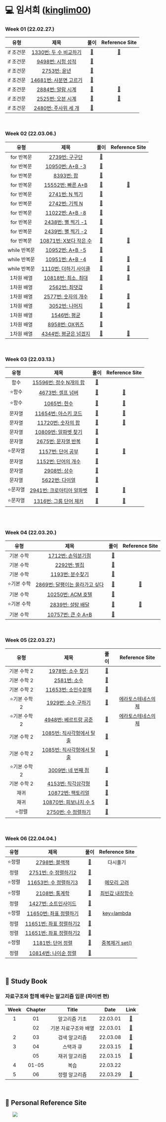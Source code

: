 # 💻 임서희 ([kinglim00](https://github.com/kinglim00))

### Week 01 (22.02.27.)

|   유형    |                                    제목                                    |                                                                                  풀이                                                                                  |                            Reference Site                            |
| :-------: | :------------------------------------------------------------------------: | :--------------------------------------------------------------------------------------------------------------------------------------------------------------------: | :------------------------------------------------------------------: |
| if 조건문 | <a href="https://www.acmicpc.net/problem/1330">1330번: 두 수 비교하기</a>  | <a href="https://github.com/b1urrrr/Algorithm-Study/blob/main/%EC%9E%84%EC%84%9C%ED%9D%AC/%EB%B0%B1%EC%A4%80/1%EC%A3%BC%EC%B0%A8/if%EB%AC%B8/1330%EB%B2%88.py">🔗</a>  | <a href="https://dojang.io/mod/page/view.php?id=1220">:bookmark:</a> |
| if 조건문 |    <a href="https://www.acmicpc.net/problem/9498">9498번: 시험 성적</a>    | <a href="https://github.com/b1urrrr/Algorithm-Study/blob/main/%EC%9E%84%EC%84%9C%ED%9D%AC/%EB%B0%B1%EC%A4%80/1%EC%A3%BC%EC%B0%A8/if%EB%AC%B8/9498%EB%B2%88.py">🔗</a>  |                                                                      |
| if 조건문 |      <a href="https://www.acmicpc.net/problem/2753">2753번: 윤년</a>       | <a href="https://github.com/b1urrrr/Algorithm-Study/blob/main/%EC%9E%84%EC%84%9C%ED%9D%AC/%EB%B0%B1%EC%A4%80/1%EC%A3%BC%EC%B0%A8/if%EB%AC%B8/2753%EB%B2%88.py">🔗</a>  |                                                                      |
| if 조건문 | <a href="https://www.acmicpc.net/problem/14681">14681번: 사분면 고르기</a> | <a href="https://github.com/b1urrrr/Algorithm-Study/blob/main/%EC%9E%84%EC%84%9C%ED%9D%AC/%EB%B0%B1%EC%A4%80/1%EC%A3%BC%EC%B0%A8/if%EB%AC%B8/14681%EB%B2%88.py">🔗</a> |                                                                      |
| if 조건문 |    <a href="https://www.acmicpc.net/problem/2884">2884번: 알람 시계</a>    | <a href="https://github.com/b1urrrr/Algorithm-Study/blob/main/%EC%9E%84%EC%84%9C%ED%9D%AC/%EB%B0%B1%EC%A4%80/1%EC%A3%BC%EC%B0%A8/if%EB%AC%B8/2884%EB%B2%88.py">🔗</a>  |       <a href="https://ooyoung.tistory.com/28">:bookmark:</a>        |
| if 조건문 |    <a href="https://www.acmicpc.net/problem/2525">2525번: 오븐 시계</a>    | <a href="https://github.com/b1urrrr/Algorithm-Study/blob/main/%EC%9E%84%EC%84%9C%ED%9D%AC/%EB%B0%B1%EC%A4%80/1%EC%A3%BC%EC%B0%A8/if%EB%AC%B8/2525%EB%B2%88.py">🔗</a>  |      <a href="https://claude-u.tistory.com/216">:bookmark:</a>       |
| if 조건문 |  <a href="https://www.acmicpc.net/problem/2480">2480번: 주사위 세 개</a>   | <a href="https://github.com/b1urrrr/Algorithm-Study/blob/main/%EC%9E%84%EC%84%9C%ED%9D%AC/%EB%B0%B1%EC%A4%80/1%EC%A3%BC%EC%B0%A8/if%EB%AC%B8/2480%EB%B2%88.py">🔗</a>  |                                                                      |

<br>

### Week 02 (22.03.06.)

|     유형     |                                    제목                                    |                                                                                                풀이                                                                                                 |                                                                      Reference Site                                                                       |
| :----------: | :------------------------------------------------------------------------: | :-------------------------------------------------------------------------------------------------------------------------------------------------------------------------------------------------: | :-------------------------------------------------------------------------------------------------------------------------------------------------------: |
|  for 반복문  |     <a href="https://www.acmicpc.net/problem/2739">2739번: 구구단</a>      |               <a href="https://github.com/b1urrrr/Algorithm-Study/blob/main/%EC%9E%84%EC%84%9C%ED%9D%AC/%EB%B0%B1%EC%A4%80/2%EC%A3%BC%EC%B0%A8/for%EB%AC%B8/2739%EB%B2%88.py">🔗</a>                |                                                                                                                                                           |
|  for 반복문  |    <a href="https://www.acmicpc.net/problem/10950">10950번: A+B -3</a>     |               <a href="https://github.com/b1urrrr/Algorithm-Study/blob/main/%EC%9E%84%EC%84%9C%ED%9D%AC/%EB%B0%B1%EC%A4%80/2%EC%A3%BC%EC%B0%A8/for%EB%AC%B8/10950%EB%B2%88.py">🔗</a>               |                                                                                                                                                           |
|  for 반복문  |       <a href="https://www.acmicpc.net/problem/8393">8393번: 합</a>        |                <a href="https://github.com/b1urrrr/Algorithm-Study/blob/main/%EC%9E%84%EC%84%9C%ED%9D%AC/%EB%B0%B1%EC%A4%80/1%EC%A3%BC%EC%B0%A8/if%EB%AC%B8/2753%EB%B2%88.py">🔗</a>                |                                                                                                                                                           |
|  for 반복문  |   <a href="https://www.acmicpc.net/problem/15552">15552번: 빠른 A+B</a>    |               <a href="https://github.com/b1urrrr/Algorithm-Study/blob/main/%EC%9E%84%EC%84%9C%ED%9D%AC/%EB%B0%B1%EC%A4%80/2%EC%A3%BC%EC%B0%A8/for%EB%AC%B8/15552%EB%B2%88.py">🔗</a>               |      <a href="https://velog.io/@yeseolee/Python-%ED%8C%8C%EC%9D%B4%EC%8D%AC-%EC%9E%85%EB%A0%A5-%EC%A0%95%EB%A6%ACsys.stdin.readline">:bookmark:</a>       |
|  for 반복문  |     <a href="https://www.acmicpc.net/problem/2741">2741번: N 찍기</a>      |               <a href="https://github.com/b1urrrr/Algorithm-Study/blob/main/%EC%9E%84%EC%84%9C%ED%9D%AC/%EB%B0%B1%EC%A4%80/2%EC%A3%BC%EC%B0%A8/for%EB%AC%B8/2741%EB%B2%88.py">🔗</a>                |                                                                                                                                                           |
|  for 반복문  |     <a href="https://www.acmicpc.net/problem/2742">2742번: 기찍 N</a>      |               <a href="https://github.com/b1urrrr/Algorithm-Study/blob/main/%EC%9E%84%EC%84%9C%ED%9D%AC/%EB%B0%B1%EC%A4%80/2%EC%A3%BC%EC%B0%A8/for%EB%AC%B8/2742%EB%B2%88.py">🔗</a>                |                                                                                                                                                           |
|  for 반복문  |    <a href="https://www.acmicpc.net/problem/11022">11022번: A+B -8</a>     |               <a href="https://github.com/b1urrrr/Algorithm-Study/blob/main/%EC%9E%84%EC%84%9C%ED%9D%AC/%EB%B0%B1%EC%A4%80/2%EC%A3%BC%EC%B0%A8/for%EB%AC%B8/11022%EB%B2%88.py">🔗</a>               |                                                                                                                                                           |
|  for 반복문  |   <a href="https://www.acmicpc.net/problem/2438">2438번: 별 찍기 -1</a>    |               <a href="https://github.com/b1urrrr/Algorithm-Study/blob/main/%EC%9E%84%EC%84%9C%ED%9D%AC/%EB%B0%B1%EC%A4%80/2%EC%A3%BC%EC%B0%A8/for%EB%AC%B8/2438%EB%B2%88.py">🔗</a>                |                                                                                                                                                           |
|  for 반복문  |   <a href="https://www.acmicpc.net/problem/2439">2439번: 별 찍기 -2</a>    |               <a href="https://github.com/b1urrrr/Algorithm-Study/blob/main/%EC%9E%84%EC%84%9C%ED%9D%AC/%EB%B0%B1%EC%A4%80/2%EC%A3%BC%EC%B0%A8/for%EB%AC%B8/2439%EB%B2%88.py">🔗</a>                |                                                                                                                                                           |
|  for 반복문  | <a href="https://www.acmicpc.net/problem/10871">10871번: X보다 작은 수</a> |               <a href="https://github.com/b1urrrr/Algorithm-Study/blob/main/%EC%9E%84%EC%84%9C%ED%9D%AC/%EB%B0%B1%EC%A4%80/2%EC%A3%BC%EC%B0%A8/for%EB%AC%B8/10871%EB%B2%88.py">🔗</a>               | <a href="https://velog.io/@jsw8050/%EB%B0%B1%EC%A4%80-for%EB%AC%B8-10871%EB%B2%88-X%EB%B3%B4%EB%8B%A4-%EC%9E%91%EC%9D%80-%EC%88%98-Python">:bookmark:</a> |
| while 반복문 |    <a href="https://www.acmicpc.net/problem/10952">10952번: A+B -5</a>     |              <a href="https://github.com/b1urrrr/Algorithm-Study/blob/main/%EC%9E%84%EC%84%9C%ED%9D%AC/%EB%B0%B1%EC%A4%80/2%EC%A3%BC%EC%B0%A8/while%EB%AC%B8/10952%EB%B2%88.py">🔗</a>              |                                                                                                                                                           |
| while 반복문 |    <a href="https://www.acmicpc.net/problem/10951">10951번: A+B -4</a>     |              <a href="https://github.com/b1urrrr/Algorithm-Study/blob/main/%EC%9E%84%EC%84%9C%ED%9D%AC/%EB%B0%B1%EC%A4%80/2%EC%A3%BC%EC%B0%A8/while%EB%AC%B8/10951%EB%B2%88.py">🔗</a>              |                                                <a href="https://wook-2124.tistory.com/247">:bookmark:</a>                                                 |
| while 반복문 |  <a href="https://www.acmicpc.net/problem/1110">1110번: 더하기 사이클</a>  |              <a href="https://github.com/b1urrrr/Algorithm-Study/blob/main/%EC%9E%84%EC%84%9C%ED%9D%AC/%EB%B0%B1%EC%A4%80/2%EC%A3%BC%EC%B0%A8/while%EB%AC%B8/1110%EB%B2%88.py">🔗</a>               |                                                <a href="https://wook-2124.tistory.com/222">:bookmark:</a>                                                 |
|  1차원 배열  |  <a href="https://www.acmicpc.net/problem/10818">10818번: 최소, 최대</a>   | <a href="https://github.com/b1urrrr/Algorithm-Study/blob/main/%EC%9E%84%EC%84%9C%ED%9D%AC/%EB%B0%B1%EC%A4%80/2%EC%A3%BC%EC%B0%A8/1%EC%B0%A8%EC%9B%90%20%EB%B0%B0%EC%97%B4/10818%EB%B2%88.py">🔗</a> |                                                <a href="https://bambbang00.tistory.com/12">:bookmark:</a>                                                 |
|  1차원 배열  |     <a href="https://www.acmicpc.net/problem/2562">2562번: 최댓값</a>      | <a href="https://github.com/b1urrrr/Algorithm-Study/blob/main/%EC%9E%84%EC%84%9C%ED%9D%AC/%EB%B0%B1%EC%A4%80/2%EC%A3%BC%EC%B0%A8/1%EC%B0%A8%EC%9B%90%20%EB%B0%B0%EC%97%B4/2562%EB%B2%88.py">🔗</a>  |                                                                                                                                                           |
|  1차원 배열  |   <a href="https://www.acmicpc.net/problem/2577">2577번: 숫자의 개수</a>   | <a href="https://github.com/b1urrrr/Algorithm-Study/blob/main/%EC%9E%84%EC%84%9C%ED%9D%AC/%EB%B0%B1%EC%A4%80/2%EC%A3%BC%EC%B0%A8/1%EC%B0%A8%EC%9B%90%20%EB%B0%B0%EC%97%B4/2577%EB%B2%88.py">🔗</a>  |                                             <a href="https://www.acmicpc.net/source/39981420">:bookmark:</a>                                              |
|  1차원 배열  |     <a href="https://www.acmicpc.net/problem/3052">3052번: 나머지</a>      | <a href="https://github.com/b1urrrr/Algorithm-Study/blob/main/%EC%9E%84%EC%84%9C%ED%9D%AC/%EB%B0%B1%EC%A4%80/2%EC%A3%BC%EC%B0%A8/1%EC%B0%A8%EC%9B%90%20%EB%B0%B0%EC%97%B4/3052%EB%B2%88.py">🔗</a>  |                                                <a href="https://wook-2124.tistory.com/250">:bookmark:</a>                                                 |
|  1차원 배열  |      <a href="https://www.acmicpc.net/problem/1546">1546번: 평균</a>       | <a href="https://github.com/b1urrrr/Algorithm-Study/blob/main/%EC%9E%84%EC%84%9C%ED%9D%AC/%EB%B0%B1%EC%A4%80/2%EC%A3%BC%EC%B0%A8/1%EC%B0%A8%EC%9B%90%20%EB%B0%B0%EC%97%B4/1546%EB%B2%88.py">🔗</a>  |                                                                                                                                                           |
|  1차원 배열  |     <a href="https://www.acmicpc.net/problem/8958">8958번: OX퀴즈</a>      | <a href="https://github.com/b1urrrr/Algorithm-Study/blob/main/%EC%9E%84%EC%84%9C%ED%9D%AC/%EB%B0%B1%EC%A4%80/2%EC%A3%BC%EC%B0%A8/1%EC%B0%A8%EC%9B%90%20%EB%B0%B0%EC%97%B4/8958%EB%B2%88.py">🔗</a>  |                                                                                                                                                           |
|  1차원 배열  |  <a href="https://www.acmicpc.net/problem/4344">4344번: 평균은 넘겠지</a>  | <a href="https://github.com/b1urrrr/Algorithm-Study/blob/main/%EC%9E%84%EC%84%9C%ED%9D%AC/%EB%B0%B1%EC%A4%80/2%EC%A3%BC%EC%B0%A8/1%EC%B0%A8%EC%9B%90%20%EB%B0%B0%EC%97%B4/4344%EB%B2%88.py">🔗</a>  |                                                <a href="https://blockdmask.tistory.com/534">:bookmark:</a>                                                |

<br>

### Week 03 (22.03.13.)

|    유형    |                                제목                                 |                                                                                  풀이                                                                                   | Reference Site |
| :--------: | :-----------------------------------------------------------------: | :---------------------------------------------------------------------------------------------------------------------------------------------------------------------: | :------------: |
|  함수  |  <a href="https://www.acmicpc.net/problem/15596">15596번: 정수 N개의 합</a>  | <a href="https://github.com/b1urrrr/Algorithm-Study/blob/main/%EC%9E%84%EC%84%9C%ED%9D%AC/%EB%B0%B1%EC%A4%80/3%EC%A3%BC%EC%B0%A8/%ED%95%A8%EC%88%98/15596%EB%B2%88.py">🔗</a>  |   |
|  :star:함수  |  <a href="https://www.acmicpc.net/problem/4673">4673번: 셀프 넘버</a>  | <a href="https://github.com/b1urrrr/Algorithm-Study/blob/main/%EC%9E%84%EC%84%9C%ED%9D%AC/%EB%B0%B1%EC%A4%80/3%EC%A3%BC%EC%B0%A8/%ED%95%A8%EC%88%98/4673%EB%B2%88.py">🔗</a>  | <a href="https://kbwplace.tistory.com/69">:bookmark:</a>  |
|  :star:함수  |  <a href="https://www.acmicpc.net/problem/1065">1065번: 한수</a>  | <a href="https://github.com/b1urrrr/Algorithm-Study/blob/main/%EC%9E%84%EC%84%9C%ED%9D%AC/%EB%B0%B1%EC%A4%80/3%EC%A3%BC%EC%B0%A8/%ED%95%A8%EC%88%98/1065%EB%B2%88.py">🔗</a>  |  <a href="https://ooyoung.tistory.com/65">:bookmark:</a> |
|  문자열  |  <a href="https://www.acmicpc.net/problem/11654">11654번: 아스키 코드</a>  | <a href="https://github.com/b1urrrr/Algorithm-Study/blob/main/%EC%9E%84%EC%84%9C%ED%9D%AC/%EB%B0%B1%EC%A4%80/3%EC%A3%BC%EC%B0%A8/%EB%AC%B8%EC%9E%90%EC%97%B4/11654%EB%B2%88.py">🔗</a>  |  <a href="https://nightohl.tistory.com/entry/%ED%8C%8C%EC%9D%B4%EC%8D%AC3-%ED%83%80%EC%9E%85-%ED%99%95%EC%9D%B8-%EA%B2%80%EC%82%AC-%ED%95%98%EB%8A%94-%EB%B0%A9%EB%B2%95">:bookmark:</a> |
|  문자열  |  <a href="https://www.acmicpc.net/problem/11720">11720번: 숫자의 합</a>  | <a href="https://github.com/b1urrrr/Algorithm-Study/blob/main/%EC%9E%84%EC%84%9C%ED%9D%AC/%EB%B0%B1%EC%A4%80/3%EC%A3%BC%EC%B0%A8/%EB%AC%B8%EC%9E%90%EC%97%B4/11720%EB%B2%88.py">🔗</a>  |  <a href="https://ooyoung.tistory.com/67">:bookmark:</a> |
|  문자열  |  <a href="https://www.acmicpc.net/problem/10809">10809번: 알파벳 찾기</a>  | <a href="https://github.com/b1urrrr/Algorithm-Study/blob/main/%EC%9E%84%EC%84%9C%ED%9D%AC/%EB%B0%B1%EC%A4%80/3%EC%A3%BC%EC%B0%A8/%EB%AC%B8%EC%9E%90%EC%97%B4/10809%EB%B2%88.py">🔗</a>  |   |
|  문자열  |  <a href="https://www.acmicpc.net/problem/2675">2675번: 문자열 반복</a>  | <a href="https://github.com/b1urrrr/Algorithm-Study/blob/main/%EC%9E%84%EC%84%9C%ED%9D%AC/%EB%B0%B1%EC%A4%80/3%EC%A3%BC%EC%B0%A8/%EB%AC%B8%EC%9E%90%EC%97%B4/10809%EB%B2%88.py">🔗</a>  |   |
|  :star:문자열  |  <a href="https://www.acmicpc.net/problem/1157">1157번: 단어 공부</a>  | <a href="https://github.com/b1urrrr/Algorithm-Study/blob/main/%EC%9E%84%EC%84%9C%ED%9D%AC/%EB%B0%B1%EC%A4%80/3%EC%A3%BC%EC%B0%A8/%EB%AC%B8%EC%9E%90%EC%97%B4/10809%EB%B2%88.py">🔗</a>  | <a href="https://goplanit.site/13.%20Algorithm(1157_py)/ ">:bookmark:</a> |
|  문자열  |  <a href="https://www.acmicpc.net/problem/1152">1152번: 단어의 개수</a>  | <a href="https://github.com/b1urrrr/Algorithm-Study/blob/main/%EC%9E%84%EC%84%9C%ED%9D%AC/%EB%B0%B1%EC%A4%80/3%EC%A3%BC%EC%B0%A8/%EB%AC%B8%EC%9E%90%EC%97%B4/1152%EB%B2%88.py">🔗</a>  |   |
|  문자열  |  <a href="https://www.acmicpc.net/problem/2908">2908번: 상수</a>  | <a href="https://github.com/b1urrrr/Algorithm-Study/blob/main/%EC%9E%84%EC%84%9C%ED%9D%AC/%EB%B0%B1%EC%A4%80/3%EC%A3%BC%EC%B0%A8/%EB%AC%B8%EC%9E%90%EC%97%B4/2908%EB%B2%88.py">🔗</a>  |   |
|  문자열  |  <a href="https://www.acmicpc.net/problem/5622">5622번: 다이얼</a>  | <a href="https://github.com/b1urrrr/Algorithm-Study/blob/main/%EC%9E%84%EC%84%9C%ED%9D%AC/%EB%B0%B1%EC%A4%80/3%EC%A3%BC%EC%B0%A8/%EB%AC%B8%EC%9E%90%EC%97%B4/5622%EB%B2%88.py">🔗</a>  |   |
|  :star:문자열  |  <a href="https://www.acmicpc.net/problem/2941">2941번: 크로아티아 알파벳</a>  | <a href="https://github.com/b1urrrr/Algorithm-Study/blob/main/%EC%9E%84%EC%84%9C%ED%9D%AC/%EB%B0%B1%EC%A4%80/3%EC%A3%BC%EC%B0%A8/%EB%AC%B8%EC%9E%90%EC%97%B4/2941%EB%B2%88.py">🔗</a>  | <a href="https://ooyoung.tistory.com/74">:bookmark:</a>  |
|  :star:문자열  |  <a href="https://www.acmicpc.net/problem/1316">1316번: 그룹 단어 체커</a>  | <a href="https://github.com/b1urrrr/Algorithm-Study/blob/main/%EC%9E%84%EC%84%9C%ED%9D%AC/%EB%B0%B1%EC%A4%80/3%EC%A3%BC%EC%B0%A8/%EB%AC%B8%EC%9E%90%EC%97%B4/1316%EB%B2%88.py">🔗</a>  | <a href="https://hyunsun99.tistory.com/142">:bookmark:</a>  |
<br>

<br>

### Week 04 (22.03.20.)

|    유형    |                                제목                                 |                                                                                  풀이                                                                                   | Reference Site |
| :--------: | :-----------------------------------------------------------------: | :---------------------------------------------------------------------------------------------------------------------------------------------------------------------: | :------------: |
|  기본 수학  |  <a href="https://www.acmicpc.net/problem/1712">1712번: 손익분기점</a>  | <a href="https://github.com/b1urrrr/Algorithm-Study/blob/main/%EC%9E%84%EC%84%9C%ED%9D%AC/%EB%B0%B1%EC%A4%80/4%EC%A3%BC%EC%B0%A8/1712%EB%B2%88.py">🔗</a>  |   |
|  기본 수학  |  <a href="https://www.acmicpc.net/problem/2292">2292번: 벌집</a>  | <a href="https://github.com/b1urrrr/Algorithm-Study/blob/main/%EC%9E%84%EC%84%9C%ED%9D%AC/%EB%B0%B1%EC%A4%80/4%EC%A3%BC%EC%B0%A8/2292%EB%B2%88.py">🔗</a>  |   |
|  기본 수학  |  <a href="https://www.acmicpc.net/problem/1193">1193번: 분수찾기</a>  | <a href="https://github.com/b1urrrr/Algorithm-Study/blob/main/%EC%9E%84%EC%84%9C%ED%9D%AC/%EB%B0%B1%EC%A4%80/4%EC%A3%BC%EC%B0%A8/1193%EB%B2%88.py">🔗</a>  |   |
|  :star:기본 수학  |  <a href="https://www.acmicpc.net/problem/2869">2869번: 달팽이는 올라가고 싶다</a>  | <a href="https://github.com/b1urrrr/Algorithm-Study/blob/main/%EC%9E%84%EC%84%9C%ED%9D%AC/%EB%B0%B1%EC%A4%80/4%EC%A3%BC%EC%B0%A8/2869%EB%B2%88.py">🔗</a>  | <a href="https://deokkk9.tistory.com/12">:bookmark:</a> |
|  기본 수학  |  <a href="https://www.acmicpc.net/problem/10250">10250번: ACM 호텔</a>  | <a href="https://github.com/b1urrrr/Algorithm-Study/blob/main/%EC%9E%84%EC%84%9C%ED%9D%AC/%EB%B0%B1%EC%A4%80/4%EC%A3%BC%EC%B0%A8/10250%EB%B2%88.py">🔗</a>  |   |
|  :star:기본 수학  |  <a href="https://www.acmicpc.net/problem/2839">2839번: 설탕 배달</a>  | <a href="https://github.com/b1urrrr/Algorithm-Study/blob/main/%EC%9E%84%EC%84%9C%ED%9D%AC/%EB%B0%B1%EC%A4%80/4%EC%A3%BC%EC%B0%A8/2839%EB%B2%88.py">🔗</a>  | <a href="https://ooyoung.tistory.com/81">:bookmark:</a>   |
|  기본 수학  |  <a href="https://www.acmicpc.net/problem/10757">10757번: 큰 수 A+B</a>  | <a href="https://github.com/b1urrrr/Algorithm-Study/blob/main/%EC%9E%84%EC%84%9C%ED%9D%AC/%EB%B0%B1%EC%A4%80/4%EC%A3%BC%EC%B0%A8/10757%EB%B2%88.py">🔗</a>  |   |

<br>

### Week 05 (22.03.27.)

|    유형    |                                제목                                 |                                                                                  풀이                                                                                   | Reference Site |
| :--------: | :-----------------------------------------------------------------: | :---------------------------------------------------------------------------------------------------------------------------------------------------------------------: | :------------: |
|  기본 수학 2  |  <a href="https://www.acmicpc.net/problem/1978">1978번: 소수 찾기</a>  | <a href="https://github.com/b1urrrr/Algorithm-Study/blob/main/%EC%9E%84%EC%84%9C%ED%9D%AC/%EB%B0%B1%EC%A4%80/5%EC%A3%BC%EC%B0%A8/1978%EB%B2%88.py">🔗</a>  |   |
|  기본 수학 2  |  <a href="https://www.acmicpc.net/problem/2581">2581번: 소수</a>  | <a href="https://github.com/b1urrrr/Algorithm-Study/blob/main/%EC%9E%84%EC%84%9C%ED%9D%AC/%EB%B0%B1%EC%A4%80/5%EC%A3%BC%EC%B0%A8/2581%EB%B2%88.py">🔗</a>  |   |
|  기본 수학 2  |  <a href="https://www.acmicpc.net/problem/11653">11653번: 소인수분해</a>  | <a href="https://github.com/b1urrrr/Algorithm-Study/blob/main/%EC%9E%84%EC%84%9C%ED%9D%AC/%EB%B0%B1%EC%A4%80/5%EC%A3%BC%EC%B0%A8/11653%EB%B2%88.py">🔗</a>  |   |
|  :star:기본 수학 2  |  <a href="https://www.acmicpc.net/problem/1929">1929번: 소수 구하기</a>  | <a href="https://github.com/b1urrrr/Algorithm-Study/blob/main/%EC%9E%84%EC%84%9C%ED%9D%AC/%EB%B0%B1%EC%A4%80/5%EC%A3%BC%EC%B0%A8/1929%EB%B2%88.py">🔗</a>  | <a href="https://gettingtoknowit.tistory.com/89">에라토스테네스의 체</a> |
|  :star:기본 수학 2  |  <a href="https://www.acmicpc.net/problem/4948">4948번: 베르트랑 공준</a>  | <a href="https://github.com/b1urrrr/Algorithm-Study/blob/main/%EC%9E%84%EC%84%9C%ED%9D%AC/%EB%B0%B1%EC%A4%80/5%EC%A3%BC%EC%B0%A8/4948%EB%B2%88.py">🔗</a>  | <a href="https://wlstyql.tistory.com/74">에라토스테네스의 체</a> |
|  기본 수학 2  |  <a href="https://www.acmicpc.net/problem/1085">1085번: 직사각형에서 탈출</a>  | <a href="https://github.com/b1urrrr/Algorithm-Study/blob/main/%EC%9E%84%EC%84%9C%ED%9D%AC/%EB%B0%B1%EC%A4%80/5%EC%A3%BC%EC%B0%A8/1085%EB%B2%88.py">🔗</a>  |  |
|  기본 수학 2  |  <a href="https://www.acmicpc.net/problem/1085">1085번: 직사각형에서 탈출</a>  | <a href="https://github.com/b1urrrr/Algorithm-Study/blob/main/%EC%9E%84%EC%84%9C%ED%9D%AC/%EB%B0%B1%EC%A4%80/5%EC%A3%BC%EC%B0%A8/1085%EB%B2%88.py">🔗</a>  |  |
|  :star:기본 수학 2  |  <a href="https://www.acmicpc.net/problem/3009">3009번: 네 번째 점</a>  | <a href="https://github.com/b1urrrr/Algorithm-Study/blob/main/%EC%9E%84%EC%84%9C%ED%9D%AC/%EB%B0%B1%EC%A4%80/5%EC%A3%BC%EC%B0%A8/3009%EB%B2%88.py">🔗</a>  |  |
|  기본 수학 2  |  <a href="https://www.acmicpc.net/problem/4153">4153번: 직각삼각형</a>  | <a href="https://github.com/b1urrrr/Algorithm-Study/blob/main/%EC%9E%84%EC%84%9C%ED%9D%AC/%EB%B0%B1%EC%A4%80/5%EC%A3%BC%EC%B0%A8/4153%EB%B2%88.py">🔗</a>  |  |
|  재귀  |  <a href="https://www.acmicpc.net/problem/10872">10872번: 팩토리얼</a>  | <a href="https://github.com/b1urrrr/Algorithm-Study/blob/main/%EC%9E%84%EC%84%9C%ED%9D%AC/%EB%B0%B1%EC%A4%80/5%EC%A3%BC%EC%B0%A8/10870%EB%B2%88.py">🔗</a>  |  |
|  재귀  |  <a href="https://www.acmicpc.net/problem/10870">10870번: 피보나치 수 5</a>  | <a href="https://github.com/b1urrrr/Algorithm-Study/blob/main/%EC%9E%84%EC%84%9C%ED%9D%AC/%EB%B0%B1%EC%A4%80/5%EC%A3%BC%EC%B0%A8/10872%EB%B2%88.py">🔗</a>  |  |
|  :star:정렬  |  <a href="https://www.acmicpc.net/problem/2750">2750번: 수 정렬하기</a>  | <a href="https://github.com/b1urrrr/Algorithm-Study/blob/main/%EC%9E%84%EC%84%9C%ED%9D%AC/%EB%B0%B1%EC%A4%80/5%EC%A3%BC%EC%B0%A8/2750%EB%B2%88.py">🔗</a>  |  |

<br>

### Week 06 (22.04.04.)

|    유형    |                                제목                                 |                                                                                  풀이                                                                                   | Reference Site |
| :--------: | :-----------------------------------------------------------------: | :---------------------------------------------------------------------------------------------------------------------------------------------------------------------: | :------------: |
|  :star:정렬  |  <a href="https://www.acmicpc.net/problem/2798">2798번: 블랙잭</a>  | <a href="https://github.com/b1urrrr/Algorithm-Study/blob/main/%EC%9E%84%EC%84%9C%ED%9D%AC/%EB%B0%B1%EC%A4%80/6%EC%A3%BC%EC%B0%A8/2798%EB%B2%88.py">🔗</a>  |  다시풀기  |
|  정렬  |  <a href="https://www.acmicpc.net/problem/2751">2751번: 수 정렬하기2</a>  | <a href="https://github.com/b1urrrr/Algorithm-Study/blob/main/%EC%9E%84%EC%84%9C%ED%9D%AC/%EB%B0%B1%EC%A4%80/6%EC%A3%BC%EC%B0%A8/2751%EB%B2%88.py">🔗</a>  |   |
|  :star:정렬  |  <a href="https://www.acmicpc.net/problem/10989">11653번: 수 정렬하기3</a>  | <a href="https://github.com/b1urrrr/Algorithm-Study/blob/main/%EC%9E%84%EC%84%9C%ED%9D%AC/%EB%B0%B1%EC%A4%80/6%EC%A3%BC%EC%B0%A8/10989%EB%B2%88.py">🔗</a>  | <a href="https://yoonsang-it.tistory.com/49">메모리 고려</a>  |
|  :star:정렬  |  <a href="https://www.acmicpc.net/problem/2108">2108번: 통계학</a>  | <a href="https://github.com/b1urrrr/Algorithm-Study/blob/main/%EC%9E%84%EC%84%9C%ED%9D%AC/%EB%B0%B1%EC%A4%80/6%EC%A3%BC%EC%B0%A8/2108%EB%B2%88.py">🔗</a>  | <a href="https://somjang.tistory.com/entry/BaekJoon-2108%EB%B2%88-%ED%86%B5%EA%B3%84%ED%95%99-Python">최빈값 내장함수</a> |
|  정렬  |  <a href="https://www.acmicpc.net/problem/1427">1427번: 소트인사이드</a>  | <a href="https://github.com/b1urrrr/Algorithm-Study/blob/main/%EC%9E%84%EC%84%9C%ED%9D%AC/%EB%B0%B1%EC%A4%80/6%EC%A3%BC%EC%B0%A8/1427%EB%B2%88.py">🔗</a>  |  |
|  :star:정렬  |  <a href="https://www.acmicpc.net/problem/11650">11650번: 좌표 정렬하기</a>  | <a href="https://github.com/b1urrrr/Algorithm-Study/blob/main/%EC%9E%84%EC%84%9C%ED%9D%AC/%EB%B0%B1%EC%A4%80/6%EC%A3%BC%EC%B0%A8/11650%EB%B2%88.py">🔗</a>  | <a href="https://ooyoung.tistory.com/59">key=lambda</a> |
|  정렬  |  <a href="https://www.acmicpc.net/problem/11651">11651번: 좌표 정렬하기2</a>  | <a href="https://github.com/b1urrrr/Algorithm-Study/blob/main/%EC%9E%84%EC%84%9C%ED%9D%AC/%EB%B0%B1%EC%A4%80/6%EC%A3%BC%EC%B0%A8/11651%EB%B2%88.py">🔗</a>  |  |
|  정렬  |  <a href="https://www.acmicpc.net/problem/11651">11651번: 좌표 정렬하기2</a>  | <a href="https://github.com/b1urrrr/Algorithm-Study/blob/main/%EC%9E%84%EC%84%9C%ED%9D%AC/%EB%B0%B1%EC%A4%80/6%EC%A3%BC%EC%B0%A8/11651%EB%B2%88.py">🔗</a>  |  |
|  :star:정렬  |  <a href="https://www.acmicpc.net/problem/1181">1181번: 단어 정렬</a>  | <a href="https://github.com/b1urrrr/Algorithm-Study/blob/main/%EC%9E%84%EC%84%9C%ED%9D%AC/%EB%B0%B1%EC%A4%80/6%EC%A3%BC%EC%B0%A8/1181%EB%B2%88.py">🔗</a>  | <a href="https://wook-2124.tistory.com/468">중복제거 set()</a> |
|  정렬  |  <a href="https://www.acmicpc.net/problem/10814">10814번: 나이순 정렬</a>  | <a href="https://github.com/b1urrrr/Algorithm-Study/blob/main/%EC%9E%84%EC%84%9C%ED%9D%AC/%EB%B0%B1%EC%A4%80/6%EC%A3%BC%EC%B0%A8/10814%EB%B2%88.py">🔗</a>  |  |

<br>

## 📍 Study Book

### 자료구조와 함깨 배우는 알고리즘 입문 (파이썬 편)

| Week | Chapter |        Title         |   Date   |                                                                                                                                           Link                                                                                                                                           |
| :--: | :-----: | :------------------: | :------: | :--------------------------------------------------------------------------------------------------------------------------------------------------------------------------------------------------------------------------------------------------------------------------------------: |
|  1   |   01    |    알고리즘 기초     | 22.03.01 | <a href="https://github.com/b1urrrr/Algorithm-Study/tree/main/%EC%9E%84%EC%84%9C%ED%9D%AC/%EA%B5%90%EC%9E%AC/%EC%9E%90%EB%A3%8C%EA%B5%AC%EC%A1%B0%EC%99%80%20%ED%95%A8%EA%BB%98%20%EB%B0%B0%EC%9A%B0%EB%8A%94%20%EC%95%8C%EA%B3%A0%EB%A6%AC%EC%A6%98%20%EC%9E%85%EB%AC%B8/chap01">🔗</a> |
|      |   02    | 기본 자료구조와 배열 | 22.03.01 | <a href="https://github.com/b1urrrr/Algorithm-Study/tree/main/%EC%9E%84%EC%84%9C%ED%9D%AC/%EA%B5%90%EC%9E%AC/%EC%9E%90%EB%A3%8C%EA%B5%AC%EC%A1%B0%EC%99%80%20%ED%95%A8%EA%BB%98%20%EB%B0%B0%EC%9A%B0%EB%8A%94%20%EC%95%8C%EA%B3%A0%EB%A6%AC%EC%A6%98%20%EC%9E%85%EB%AC%B8/chap02">🔗</a> |
|  2   |   03    |    검색 알고리즘     | 22.03.08 |                                                                                                                                    <a href="https://github.com/b1urrrr/Algorithm-Study/tree/main/%EC%9E%84%EC%84%9C%ED%9D%AC/%EA%B5%90%EC%9E%AC/%EC%9E%90%EB%A3%8C%EA%B5%AC%EC%A1%B0%EC%99%80%20%ED%95%A8%EA%BB%98%20%EB%B0%B0%EC%9A%B0%EB%8A%94%20%EC%95%8C%EA%B3%A0%EB%A6%AC%EC%A6%98%20%EC%9E%85%EB%AC%B8/chap03">🔗</a> |
|  3   |   04    |    스택과 큐     | 22.03.15 |                                                                                                                                    <a href="https://github.com/b1urrrr/Algorithm-Study/tree/main/%EC%9E%84%EC%84%9C%ED%9D%AC/%EA%B5%90%EC%9E%AC/%EC%9E%90%EB%A3%8C%EA%B5%AC%EC%A1%B0%EC%99%80%20%ED%95%A8%EA%BB%98%20%EB%B0%B0%EC%9A%B0%EB%8A%94%20%EC%95%8C%EA%B3%A0%EB%A6%AC%EC%A6%98%20%EC%9E%85%EB%AC%B8/chap04">🔗</a> |
|      |   05    |    재귀 알고리즘     | 22.03.15 |                                                                                                                                    <a href="https://github.com/b1urrrr/Algorithm-Study/tree/main/%EC%9E%84%EC%84%9C%ED%9D%AC/%EA%B5%90%EC%9E%AC/%EC%9E%90%EB%A3%8C%EA%B5%AC%EC%A1%B0%EC%99%80%20%ED%95%A8%EA%BB%98%20%EB%B0%B0%EC%9A%B0%EB%8A%94%20%EC%95%8C%EA%B3%A0%EB%A6%AC%EC%A6%98%20%EC%9E%85%EB%AC%B8/chap05">🔗</a> |
|  4   |   01-05    |    복습     | 22.03.22 |                                                                                                                                     |
|  5   |   06    |    정렬 알고리즘     | 22.03.29 |                                                                                                                                    <a href="">🔗</a> |

<br>

## 📍 Personal Reference Site

&nbsp;&nbsp;&nbsp;&nbsp;&nbsp; <a href="https://blog.naver.com/tldtodthd52/222660514834"><img src="https://img.shields.io/badge/Naver-03C75A?style=for-the-badge&logo=naver&logoColor=white"></a>
